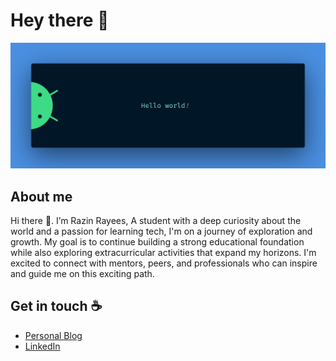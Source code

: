 # Hey there :wave:

<img src="https://raw.githubusercontent.com/razinrayees/razinrayees/master/banner.png" alt="Hello world">

## About me

Hi there 👋. I’m Razin Rayees, A student with a deep curiosity about the world and a passion for learning tech, I'm on a journey of exploration and growth. My goal is to continue building a strong educational foundation while also exploring extracurricular activities that expand my horizons. I'm excited to connect with mentors, peers, and professionals who can inspire and guide me on this exciting path.


## Get in touch :coffee:

- [Personal Blog](https://razin.in/)
- [LinkedIn](https://www.linkedin.com/in/razinrayees)
